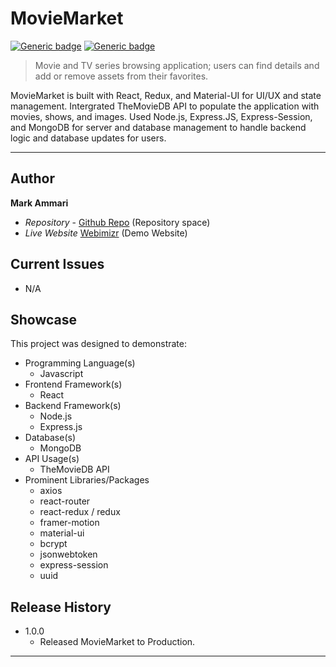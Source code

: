 # MovieMarket
[![Generic badge](https://img.shields.io/badge/Version-1.0.0-<COLOR>.svg)](https://shields.io/) [![Generic badge](https://img.shields.io/badge/Website-Active-<COLOR>.svg)](https://shields.io/)

> Movie and TV series browsing application; users can find details and add or remove assets from their favorites.

MovieMarket is built with React, Redux, and Material-UI for UI/UX and state management. Intergrated TheMovieDB API to populate the application with movies, shows, and images. Used Node.js, Express.JS, Express-Session, and MongoDB for server and database management to handle backend logic and database updates for users.
 
---
## Author

**Mark Ammari** 
* *Repository* - [Github Repo][repository-url] (Repository space)
* *Live Website* [Webimizr][cloud-provider-url] (Demo Website)

## Current Issues
* N/A

## Showcase

This project was designed to demonstrate:

* Programming Language(s)
  * Javascript
* Frontend Framework(s)
  * React
* Backend Framework(s)
  * Node.js
  * Express.js
* Database(s)
  * MongoDB
* API Usage(s)
  * TheMovieDB API
* Prominent Libraries/Packages
  * axios
  * react-router
  * react-redux / redux
  * framer-motion
  * material-ui
  * bcrypt
  * jsonwebtoken
  * express-session
  * uuid

## Release History

* 1.0.0
    * Released MovieMarket to Production.
---

[repository-url]: https://github.com/Mark-Ammari/moviemarket
[cloud-provider-url]: https://moviemarket.herokuapp.com/